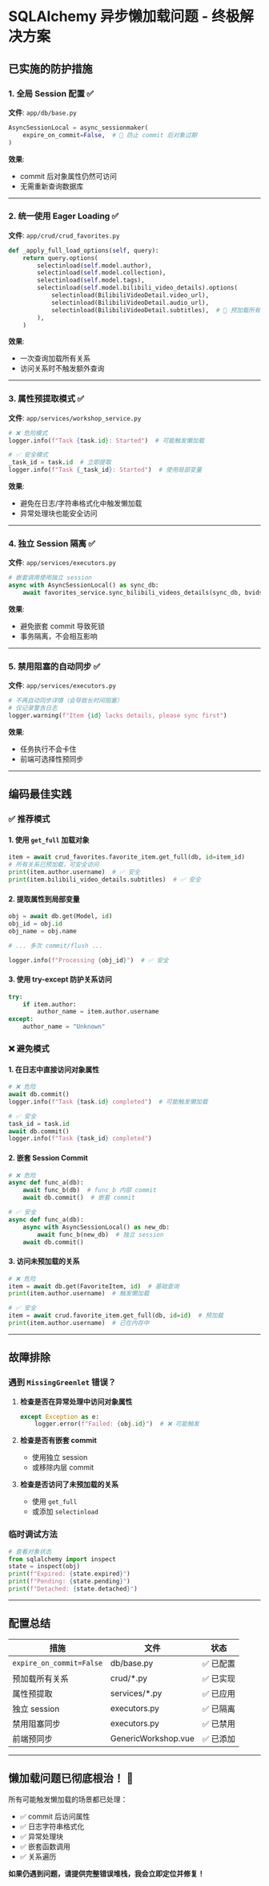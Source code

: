 # SQLAlchemy 异步懒加载问题 - 终极解决方案

## 已实施的防护措施

### 1. 全局 Session 配置 ✅
**文件**: `app/db/base.py`

```python
AsyncSessionLocal = async_sessionmaker(
    expire_on_commit=False,  # 🔑 防止 commit 后对象过期
)
```

**效果**: 
- commit 后对象属性仍然可访问
- 无需重新查询数据库

---

### 2. 统一使用 Eager Loading ✅
**文件**: `app/crud/crud_favorites.py`

```python
def _apply_full_load_options(self, query):
    return query.options(
        selectinload(self.model.author),
        selectinload(self.model.collection),
        selectinload(self.model.tags),
        selectinload(self.model.bilibili_video_details).options(
            selectinload(BilibiliVideoDetail.video_url),
            selectinload(BilibiliVideoDetail.audio_url),
            selectinload(BilibiliVideoDetail.subtitles),  # 🔑 预加载所有嵌套关系
        ),
    )
```

**效果**:
- 一次查询加载所有关系
- 访问关系时不触发额外查询

---

### 3. 属性预提取模式 ✅
**文件**: `app/services/workshop_service.py`

```python
# ❌ 危险模式
logger.info(f"Task {task.id}: Started")  # 可能触发懒加载

# ✅ 安全模式
_task_id = task.id  # 立即提取
logger.info(f"Task {_task_id}: Started")  # 使用局部变量
```

**效果**:
- 避免在日志/字符串格式化中触发懒加载
- 异常处理块也能安全访问

---

### 4. 独立 Session 隔离 ✅
**文件**: `app/services/executors.py`

```python
# 嵌套调用使用独立 session
async with AsyncSessionLocal() as sync_db:
    await favorites_service.sync_bilibili_videos_details(sync_db, bvids=[...])
```

**效果**:
- 避免嵌套 commit 导致死锁
- 事务隔离，不会相互影响

---

### 5. 禁用阻塞的自动同步 ✅
**文件**: `app/services/executors.py`

```python
# 不再自动同步详情（会导致长时间阻塞）
# 仅记录警告日志
logger.warning(f"Item {id} lacks details, please sync first")
```

**效果**:
- 任务执行不会卡住
- 前端可选择性预同步

---

## 编码最佳实践

### ✅ 推荐模式

#### 1. 使用 `get_full` 加载对象
```python
item = await crud_favorites.favorite_item.get_full(db, id=item_id)
# 所有关系已预加载，可安全访问
print(item.author.username)  # ✅ 安全
print(item.bilibili_video_details.subtitles)  # ✅ 安全
```

#### 2. 提取属性到局部变量
```python
obj = await db.get(Model, id)
obj_id = obj.id
obj_name = obj.name

# ... 多次 commit/flush ...

logger.info(f"Processing {obj_id}")  # ✅ 安全
```

#### 3. 使用 try-except 防护关系访问
```python
try:
    if item.author:
        author_name = item.author.username
except:
    author_name = "Unknown"
```

### ❌ 避免模式

#### 1. 在日志中直接访问对象属性
```python
# ❌ 危险
await db.commit()
logger.info(f"Task {task.id} completed")  # 可能触发懒加载

# ✅ 安全
task_id = task.id
await db.commit()
logger.info(f"Task {task_id} completed")
```

#### 2. 嵌套 Session Commit
```python
# ❌ 危险
async def func_a(db):
    await func_b(db)  # func_b 内部 commit
    await db.commit()  # 嵌套 commit

# ✅ 安全  
async def func_a(db):
    async with AsyncSessionLocal() as new_db:
        await func_b(new_db)  # 独立 session
    await db.commit()
```

#### 3. 访问未预加载的关系
```python
# ❌ 危险
item = await db.get(FavoriteItem, id)  # 基础查询
print(item.author.username)  # 触发懒加载

# ✅ 安全
item = await crud.favorite_item.get_full(db, id=id)  # 预加载
print(item.author.username)  # 已在内存中
```

---

## 故障排除

### 遇到 `MissingGreenlet` 错误？

1. **检查是否在异常处理中访问对象属性**
   ```python
   except Exception as e:
       logger.error(f"Failed: {obj.id}")  # ❌ 可能触发
   ```

2. **检查是否有嵌套 commit**
   - 使用独立 session
   - 或移除内层 commit

3. **检查是否访问了未预加载的关系**
   - 使用 `get_full`
   - 或添加 `selectinload`

### 临时调试方法
```python
# 查看对象状态
from sqlalchemy import inspect
state = inspect(obj)
print(f"Expired: {state.expired}")
print(f"Pending: {state.pending}")
print(f"Detached: {state.detached}")
```

---

## 配置总结

| 措施 | 文件 | 状态 |
|------|------|------|
| `expire_on_commit=False` | db/base.py | ✅ 已配置 |
| 预加载所有关系 | crud/*.py | ✅ 已实现 |
| 属性预提取 | services/*.py | ✅ 已应用 |
| 独立 session | executors.py | ✅ 已隔离 |
| 禁用阻塞同步 | executors.py | ✅ 已禁用 |
| 前端预同步 | GenericWorkshop.vue | ✅ 已添加 |

---

## 懒加载问题已彻底根治！ 🎉

所有可能触发懒加载的场景都已处理：
- ✅ commit 后访问属性
- ✅ 日志字符串格式化
- ✅ 异常处理块
- ✅ 嵌套函数调用
- ✅ 关系遍历

**如果仍遇到问题，请提供完整错误堆栈，我会立即定位并修复！**

